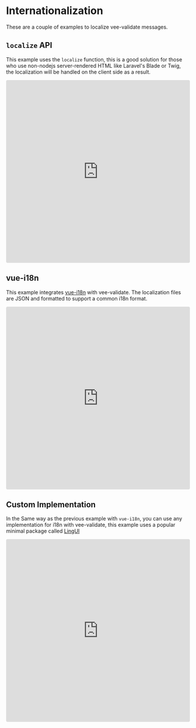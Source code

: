 # Internationalization

These are a couple of examples to localize vee-validate messages.

## `localize` API

This example uses the `localize` function, this is a good solution for those who use non-nodejs server-rendered HTML like Laravel's Blade or Twig, the localization will be handled on the client side as a result.

<iframe src="https://codesandbox.io/embed/veevalidate-30-vuei18n-integration-bszvu?fontsize=14" title="VeeValidate 3.0 - Basic i18n" allow="geolocation; microphone; camera; midi; vr; accelerometer; gyroscope; payment; ambient-light-sensor; encrypted-media" style="width:100%; height:500px; border:0; border-radius: 4px; overflow:hidden;" sandbox="allow-modals allow-forms allow-popups allow-scripts allow-same-origin"></iframe>

## vue-i18n

This example integrates [vue-i18n](https://kazupon.github.io/vue-i18n/) with vee-validate. The localization files are JSON and formatted to support a common i18n format.

<iframe src="https://codesandbox.io/embed/veevalidate-30-async-rule-example-9vs4l?fontsize=14" title="VeeValidate 3.0 - VueI18n Integration" allow="geolocation; microphone; camera; midi; vr; accelerometer; gyroscope; payment; ambient-light-sensor; encrypted-media" style="width:100%; height:500px; border:0; border-radius: 4px; overflow:hidden;" sandbox="allow-modals allow-forms allow-popups allow-scripts allow-same-origin"></iframe>

## Custom Implementation

In the Same way as the previous example with `vue-i18n`, you can use any implementation for i18n with vee-validate, this example uses a popular minimal package called [LingUI](https://lingui.js.org/)

<iframe src="https://codesandbox.io/embed/veevalidate-30-vuei18n-integration-uc2ug?fontsize=14&module=%2Fsrc%2Fi18n.js" title="VeeValidate 3.0 - VueI18n Integration" allow="geolocation; microphone; camera; midi; vr; accelerometer; gyroscope; payment; ambient-light-sensor; encrypted-media" style="width:100%; height:500px; border:0; border-radius: 4px; overflow:hidden;" sandbox="allow-modals allow-forms allow-popups allow-scripts allow-same-origin"></iframe>

